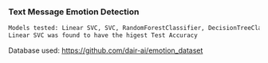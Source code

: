 ### Text Message Emotion Detection

```sh
Models tested: Linear SVC, SVC, RandomForestClassifier, DecisionTreeClassifier from scikit-learn library
Linear SVC was found to have the higest Test Accuracy
```

Database used: https://github.com/dair-ai/emotion_dataset
